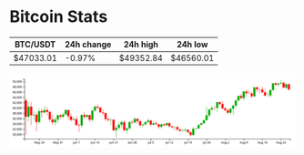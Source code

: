# Bitcoin Stats

BTC/USDT|24h change|24h high|24h low|
|---|---|---|---|
|$47033.01|-0.97%|$49352.84|$46560.01|

<img src="./chart.svg">
